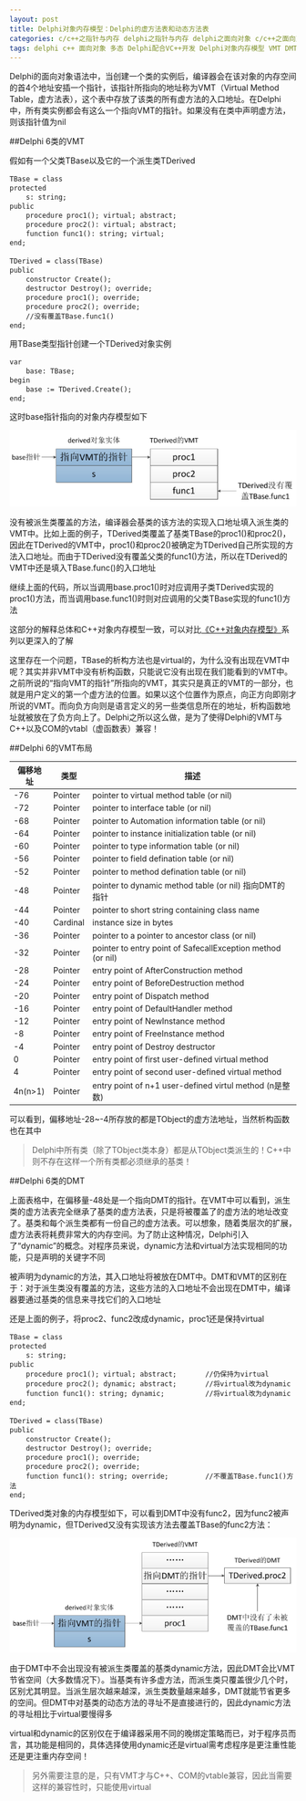 ```yaml
---
layout: post
title: Delphi对象内存模型：Delphi的虚方法表和动态方法表
categories: c/c++之指针与内存 delphi之指针与内存 delphi之面向对象 c/c++之面向对象 软件质量之内存管理 深入学习之内存管理
tags: delphi c++ 面向对象 多态 Delphi配合VC++开发 Delphi对象内存模型 VMT DMT
---
```


Delphi的面向对象语法中，当创建一个类的实例后，编译器会在该对象的内存空间的首4个地址安插一个指针，该指针所指向的地址称为VMT（Virtual Method Table，虚方法表），这个表中存放了该类的所有虚方法的入口地址。在Delphi中，所有类实例都会有这么一个指向VMT的指针。如果没有在类中声明虚方法，则该指针值为nil

##Delphi 6类的VMT

假如有一个父类TBase以及它的一个派生类TDerived

```
TBase = class
protected
	s: string;
public
	procedure proc1(); virtual; abstract;
	procedure proc2(): virtual; abstract;
	function func1(): string; virtual;
end;

TDerived = class(TBase)
public
	constructor Create();
	destructor Destroy(); override;
	procedure proc1(); override;
	procedure proc2(); override;
	//没有覆盖TBase.func1()
end;
```

用TBase类型指针创建一个TDerived对象实例

```
var
	base: TBase;
begin
	base := TDerived.Create();
end;
```

这时base指针指向的对象内存模型如下

![image](../media/image/2016-11-28/07.png)

没有被派生类覆盖的方法，编译器会基类的该方法的实现入口地址填入派生类的VMT中。比如上面的例子，TDerived类覆盖了基类TBase的proc1()和proc2()，因此在TDerived的VMT中，proc1()和proc2()被确定为TDerived自己所实现的方法入口地址。而由于TDerived没有覆盖父类的func1()方法，所以在TDerived的VMT中还是填入TBase.func()的入口地址

继续上面的代码，所以当调用base.proc1()时对应调用子类TDerived实现的proc1()方法，而当调用base.func1()时则对应调用的父类TBase实现的func1()方法

这部分的解释总体和C++对象内存模型一致，可以对比[《C++对象内存模型》](http://www.xumenger.com/tags/#C++对象内存模型)系列以更深入的了解

这里存在一个问题，TBase的析构方法也是virtual的，为什么没有出现在VMT中呢？其实并非VMT中没有析构函数，只能说它没有出现在我们能看到的VMT中。之前所说的“指向VMT的指针”所指向的VMT，其实只是真正的VMT的一部分，也就是用户定义的第一个虚方法的位置。如果以这个位置作为原点，向正方向即刚才所说的VMT。而向负方向则是语言定义的另一些类信息所在的地址，析构函数地址就被放在了负方向上了。Delphi之所以这么做，是为了使得Delphi的VMT与C++以及COM的vtabl（虚函数表）兼容！

##Delphi 6的VMT布局

偏移地址  |  类型    |    描述
----------|----------|---------------------
 -76      | Pointer  | pointer to virtual method table (or nil)
 -72      | Pointer  | pointer to interface table (or nil)
 -68      | Pointer  | pointer to Automation information table (or nil)
 -64      | Pointer  | pointer to instance initialization table (or nil)
 -60      | Pointer  | pointer to type information table (or nil)
 -56      | Pointer  | pointer to field defination table (or nil)
 -52      | Pointer  | pointer to method defination table (or nil)
 -48      | Pointer  | pointer to dynamic method table (or nil) 指向DMT的指针
 -44      | Pointer  | pointer to short string containing class name
 -40      | Cardinal | instance size in bytes
 -36      | Pointer  | pointer to a pointer to ancestor class (or nil)
 -32      | Pointer  | pointer to entry point of SafecallException method (or nil)
 -28      | Pointer  | entry point of AfterConstruction method
 -24      | Pointer  | entry point of BeforeDestruction method
 -20      | Pointer  | entry point of Dispatch method
 -16      | Pointer  | entry point of DefaultHandler method
 -12      | Pointer  | entry point of NewInstance method
 -8       | Pointer  | entry point of FreeInstance method
 -4       | Pointer  | entry point of Destroy destructor
 0        | Pointer  | entry point of first user-defined virtual method
 4        | Pointer  | entry point of second user-defined virtual method
 4n(n>1)  | Pointer  | entry point of n+1 user-defined virtul method (n是整数)


可以看到，偏移地址-28~-4所存放的都是TObject的虚方法地址，当然析构函数也在其中

>Delphi中所有类（除了TObject类本身）都是从TObject类派生的！C++中则不存在这样一个所有类都必须继承的基类！

##Delphi 6类的DMT

上面表格中，在偏移量-48处是一个指向DMT的指针。在VMT中可以看到，派生类的虚方法表完全继承了基类的虚方法表，只是将被覆盖了的虚方法的地址改变了。基类和每个派生类都有一份自己的虚方法表。可以想象，随着类层次的扩展，虚方法表将耗费非常大的内存空间。为了防止这种情况，Delphi引入了“dynamic”的概念。对程序员来说，dynamic方法和virtual方法实现相同的功能，只是声明的关键字不同

被声明为dynamic的方法，其入口地址将被放在DMT中。DMT和VMT的区别在于：对于派生类没有覆盖的方法，这些方法的入口地址不会出现在DMT中，编译器要通过基类的信息来寻找它们的入口地址

还是上面的例子，将proc2、func2改成dynamic，proc1还是保持virtual

```
TBase = class
protected
	s: string;
public
	procedure proc1(); virtual; abstract;		//仍保持为virtual
	procedure proc2(); dynamic; abstract;		//将virtual改为dynamic
	function func1(): string; dynamic;			//将virtual改为dynamic
end;

TDerived = class(TBase)
public
	constructor Create();
	destructor Destroy(); override;
	procedure proc1(); override;
	procedure proc2(); override;
	function func1(): string; override;			//不覆盖TBase.func1()方法
end;
```

TDerived类对象的内存模型如下，可以看到DMT中没有func2，因为func2被声明为dynamic，但TDerived又没有实现该方法去覆盖TBase的func2方法：

![image](../media/image/2016-11-28/08.png)

由于DMT中不会出现没有被派生类覆盖的基类dynamic方法，因此DMT会比VMT节省空间（大多数情况下）。当基类有许多虚方法，而派生类只覆盖很少几个时，区别尤其明显。当派生层次越来越深，派生类数量越来越多，DMT就能节省更多的空间。但DMT中对基类的动态方法的寻址不是直接进行的，因此dynamic方法的寻址相比于virtual要慢得多

virtual和dynamic的区别仅在于编译器采用不同的晚绑定策略而已，对于程序员而言，其功能是相同的，具体选择使用dynamic还是virtual需考虑程序是更注重性能还是更注重内存空间！

>另外需要注意的是，只有VMT才与C++、COM的vtable兼容，因此当需要这样的兼容性时，只能使用virtual

